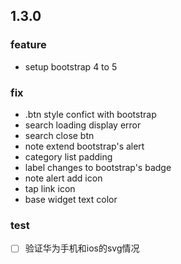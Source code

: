 ## 1.3.0

### feature
- setup bootstrap 4 to 5

### fix
- .btn style confict with bootstrap
- search loading display error
- search close btn
- note extend bootstrap's alert
- category list padding
- label changes to bootstrap's badge
- note alert add icon
- tap link icon
- base widget text color

### test

- [ ] 验证华为手机和ios的svg情况